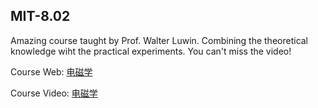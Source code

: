 ## MIT-8.02

Amazing course taught by Prof. Walter Luwin. Combining the theoretical knowledge wiht the practical experiments. You can't miss the video!

Course Web:  [电磁学](https://ocw.mit.edu/courses/8-02-physics-ii-electricity-and-magnetism-spring-2007/pages/syllabus/)

Course Video: [电磁学](https://www.bilibili.com/video/BV124411R7r2/?spm_id_from=333.999.0.0&vd_source=d03b0f673ed993b8e86fd863bd92d95e)
